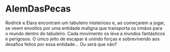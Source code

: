 # AlemDasPecas
Rodrick e Elara encontram um tabuleiro misterioso e, ao começarem a jogar, se veem envoltos por uma entidade maligna que transporta os irmãos para o mundo dentro do tabuleiro. Cada movimento os leva a mundos fantásticos e perigosos. O único jeito de escapar é unindo forças e sobrevivendo aos desafios feitos por essa entidade... Ou será que não?
